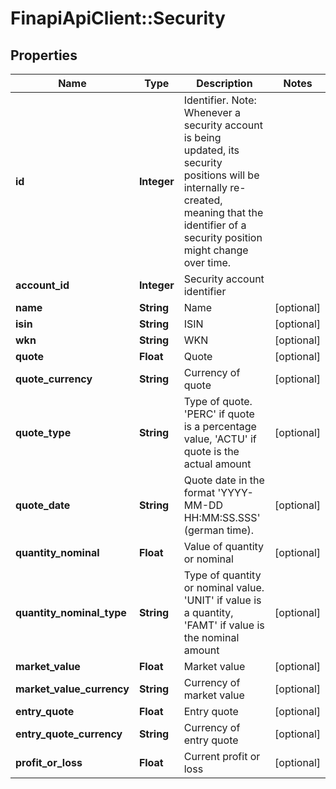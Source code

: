 # FinapiApiClient::Security

## Properties
Name | Type | Description | Notes
------------ | ------------- | ------------- | -------------
**id** | **Integer** | Identifier. Note: Whenever a security account is being updated, its security positions will be internally re-created, meaning that the identifier of a security position might change over time. | 
**account_id** | **Integer** | Security account identifier | 
**name** | **String** | Name | [optional] 
**isin** | **String** | ISIN | [optional] 
**wkn** | **String** | WKN | [optional] 
**quote** | **Float** | Quote | [optional] 
**quote_currency** | **String** | Currency of quote | [optional] 
**quote_type** | **String** | Type of quote. &#39;PERC&#39; if quote is a percentage value, &#39;ACTU&#39; if quote is the actual amount | [optional] 
**quote_date** | **String** | Quote date in the format &#39;YYYY-MM-DD HH:MM:SS.SSS&#39; (german time). | [optional] 
**quantity_nominal** | **Float** | Value of quantity or nominal | [optional] 
**quantity_nominal_type** | **String** | Type of quantity or nominal value. &#39;UNIT&#39; if value is a quantity, &#39;FAMT&#39; if value is the nominal amount | [optional] 
**market_value** | **Float** | Market value | [optional] 
**market_value_currency** | **String** | Currency of market value | [optional] 
**entry_quote** | **Float** | Entry quote | [optional] 
**entry_quote_currency** | **String** | Currency of entry quote | [optional] 
**profit_or_loss** | **Float** | Current profit or loss | [optional] 


